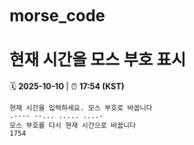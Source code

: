 # morse_code
# 현재 시간을 모스 부호 표시
<!-- MORSE_TIME_START -->
🗓️ **2025-10-10** | ⏰ **17:54 (KST)**

```
현재 시간을 입력하세요. 모스 부호로 바꿉니다
.---- --... ..... ....-
모스 부호를 다시 현재 시간으로 바꿉니다
1754
```
<!-- MORSE_TIME_END -->
